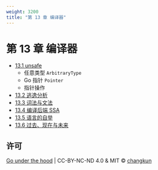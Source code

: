 ```yaml
---
weight: 3200
title: "第 13 章 编译器"
---
```


# 第 13 章 编译器

- [13.1 unsafe](./unsafe.md)
    + 任意类型 `ArbitraryType`
    + Go 指针 `Pointer`
    + 指针操作
- [13.2 逃逸分析](./escape.md)
- [13.3 词法与文法](./parse.md)
- [13.4 编译后端 SSA](./ssa.md)
- [13.5 语言的自举](./bootstrap.md)
- [13.6 过去、现在与未来](./future.md)

## 许可

[Go under the hood](https://github.com/changkun/go-under-the-hood) | CC-BY-NC-ND 4.0 & MIT &copy; [changkun](https://changkun.de)